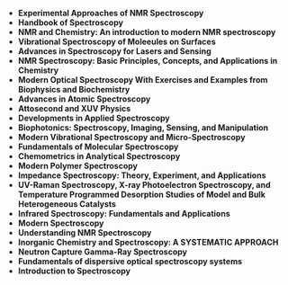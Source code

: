 <ul>
<li><b><a target="_blank" href="https://github.com/manjunath5496/Photochemistry-Books/blob/master/ot(1).pdf" style="text-decoration:none;">Experimental Approaches of NMR Spectroscopy</a></b></li>
                                <li><b><a target="_blank" href="https://github.com/manjunath5496/Photochemistry-Books/blob/master/ot(2).pdf" style="text-decoration:none;">Handbook of Spectroscopy</a></b></li>
                                <li><b><a target="_blank" href="https://github.com/manjunath5496/Photochemistry-Books/blob/master/ot(3).pdf" style="text-decoration:none;">NMR and Chemistry: An introduction to modern NMR spectroscopy</a></b></li>
 <li><b><a target="_blank" href="https://github.com/manjunath5496/Photochemistry-Books/blob/master/ot(4).pdf" style="text-decoration:none;">Vibrational Spectroscopy of Moleeules on Surfaces </a></b></li>                              
<li><b><a target="_blank" href="https://github.com/manjunath5496/Photochemistry-Books/blob/master/ot(5).pdf" style="text-decoration:none;">Advances in Spectroscopy for Lasers and Sensing</a></b></li>
<li><b><a target="_blank" href="https://github.com/manjunath5496/Photochemistry-Books/blob/master/ot(6).pdf" style="text-decoration:none;">NMR Spectroscopy: Basic Principles, Concepts, and Applications in Chemistry</a></b></li>
                                <li><b><a target="_blank" href="https://github.com/manjunath5496/Photochemistry-Books/blob/master/ot(7).pdf" style="text-decoration:none;">Modern Optical Spectroscopy With Exercises and Examples from Biophysics and Biochemistry</a></b></li>
  
<li><b><a target="_blank" href="https://github.com/manjunath5496/Photochemistry-Books/blob/master/ot(8).pdf" style="text-decoration:none;">Advances in Atomic Spectroscopy</a></b></li>
                                <li><b><a target="_blank" href="https://github.com/manjunath5496/Photochemistry-Books/blob/master/ot(9).pdf" style="text-decoration:none;">Attosecond and XUV Physics</a></b></li>
                                <li><b><a target="_blank" href="https://github.com/manjunath5496/Photochemistry-Books/blob/master/ot(10).pdf" style="text-decoration:none;">Developments in Applied Spectroscopy</a></b></li>
 <li><b><a target="_blank" href="https://github.com/manjunath5496/Photochemistry-Books/blob/master/ot(11).pdf" style="text-decoration:none;">Biophotonics: Spectroscopy, Imaging, Sensing, and Manipulation  </a></b></li>                              
<li><b><a target="_blank" href="https://github.com/manjunath5496/Photochemistry-Books/blob/master/ot(12).pdf" style="text-decoration:none;">Modern Vibrational Spectroscopy and Micro-Spectroscopy</a></b></li>
<li><b><a target="_blank" href="https://github.com/manjunath5496/Photochemistry-Books/blob/master/ot(13).pdf" style="text-decoration:none;">Fundamentals of Molecular Spectroscopy </a></b></li>
                                <li><b><a target="_blank" href="https://github.com/manjunath5496/Photochemistry-Books/blob/master/ot(14).pdf" style="text-decoration:none;">Chemometrics in Analytical Spectroscopy</a></b></li>  
  
<li><b><a target="_blank" href="https://github.com/manjunath5496/Photochemistry-Books/blob/master/ot(15).pdf" style="text-decoration:none;">Modern Polymer Spectroscopy</a></b></li>

<li><b><a target="_blank" href="https://github.com/manjunath5496/Photochemistry-Books/blob/master/ot(16).pdf" style="text-decoration:none;">Impedance Spectroscopy: Theory, Experiment, and Applications</a></b></li>
                          
  <li><b><a target="_blank" href="https://github.com/manjunath5496/Photochemistry-Books/blob/master/ot(17).pdf" style="text-decoration:none;">UV-Raman Spectroscopy, X-ray Photoelectron Spectroscopy, and Temperature Programmed Desorption Studies of Model and Bulk Heterogeneous Catalysts</a></b></li>
                                <li><b><a target="_blank" href="https://github.com/manjunath5496/Photochemistry-Books/blob/master/ot(18).pdf" style="text-decoration:none;">Infrared Spectroscopy: Fundamentals and Applications </a></b></li>
                                <li><b><a target="_blank" href="https://github.com/manjunath5496/Photochemistry-Books/blob/master/ot(19).pdf" style="text-decoration:none;">Modern Spectroscopy</a></b></li>
 <li><b><a target="_blank" href="https://github.com/manjunath5496/Photochemistry-Books/blob/master/ot(20).pdf" style="text-decoration:none;">Understanding NMR Spectroscopy </a></b></li>                              
<li><b><a target="_blank" href="https://github.com/manjunath5496/Photochemistry-Books/blob/master/ot(21).pdf" style="text-decoration:none;">Inorganic Chemistry and Spectroscopy: A SYSTEMATIC APPROACH</a></b></li>
<li><b><a target="_blank" href="https://github.com/manjunath5496/Photochemistry-Books/blob/master/ot(22).pdf" style="text-decoration:none;">Neutron Capture Gamma-Ray Spectroscopy</a></b></li>
                                <li><b><a target="_blank" href="https://github.com/manjunath5496/Photochemistry-Books/blob/master/ot(23).pdf" style="text-decoration:none;">Fundamentals of dispersive optical spectroscopy systems</a></b></li>
  
<li><b><a target="_blank" href="https://github.com/manjunath5496/Photochemistry-Books/blob/master/ot(24).rar" style="text-decoration:none;">Introduction to Spectroscopy</a></b></li>
                                                    
  </ul>
